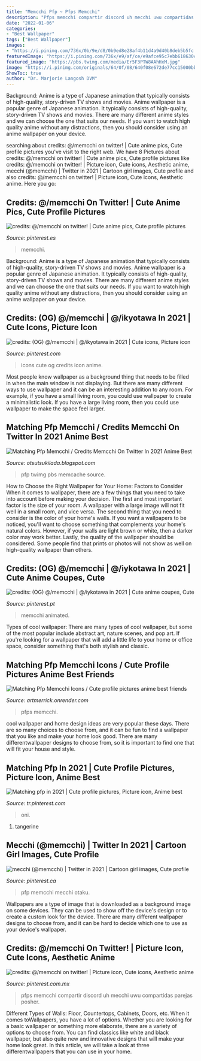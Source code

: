 ```yaml
---
title: "Memcchi Pfp ~ Pfps Memcchi"
description: "Pfps memcchi compartir discord uh mecchi uwu compartidas parejas posher"
date: "2022-01-06"
categories:
- "Best Wallpaper"
tags: ["Best Wallpaper"]
images:
- "https://i.pinimg.com/736x/0b/9e/d8/0b9ed8e28af4b11d4a9d40b8deb5b5fc.jpg"
featuredImage: "https://i.pinimg.com/736x/e9/af/ce/e9afce95c7ebb618630ce242746ef761.jpg"
featured_image: "https://pbs.twimg.com/media/Er5F3PTW8AAhHxM.jpg"
image: "https://i.pinimg.com/originals/64/0f/08/640f08e672de77cc15000bb5edb42657.jpg"
ShowToc: true
author: "Dr. Marjorie Langosh DVM"
---
```



Background: Anime is a type of Japanese animation that typically consists of high-quality, story-driven TV shows and movies.
Anime wallpaper is a popular genre of Japanese animation. It typically consists of high-quality, story-driven TV shows and movies. There are many different anime styles and we can choose the one that suits our needs. If you want to watch high quality anime without any distractions, then you should consider using an anime wallpaper on your device.

	

		
searching about credits: @/memcchi on twitter! | Cute anime pics, Cute profile pictures you've visit to the right web. We have 8 Pictures about credits: @/memcchi on twitter! | Cute anime pics, Cute profile pictures like credits: @/memcchi on twitter! | Picture icon, Cute icons, Aesthetic anime, mecchi (@memcchi) | Twitter in 2021 | Cartoon girl images, Cute profile and also credits: @/memcchi on twitter! | Picture icon, Cute icons, Aesthetic anime. Here you go:
		
    
## Credits: @/memcchi On Twitter! | Cute Anime Pics, Cute Profile Pictures

<img loading=lazy src="https://i.pinimg.com/736x/0b/9e/d8/0b9ed8e28af4b11d4a9d40b8deb5b5fc.jpg" onerror="this.onerror=null;this.src='https://tse4.mm.bing.net/th?id=OIP.2rnoD69rJSD_CAIo6oQkDwHaHE&amp;pid=15.1';" alt="credits: @/memcchi on twitter! | Cute anime pics, Cute profile pictures">

_Source: pinterest.es_

>memcchi. 

	

Background: Anime is a type of Japanese animation that typically consists of high-quality, story-driven TV shows and movies.
Anime wallpaper is a popular genre of Japanese animation. It typically consists of high-quality, story-driven TV shows and movies. There are many different anime styles and we can choose the one that suits our needs. If you want to watch high quality anime without any distractions, then you should consider using an anime wallpaper on your device.

    
## Credits: (OG) @/memcchi | @/ikyotawa In 2021 | Cute Icons, Picture Icon

<img loading=lazy src="https://i.pinimg.com/736x/27/5d/57/275d576986a0286b467293c2b39ce643.jpg" onerror="this.onerror=null;this.src='https://tse1.mm.bing.net/th?id=OIP.DuJItcIkA8MvCAvOK7FhCwHaHH&amp;pid=15.1';" alt="credits: (OG) @/memcchi | @/ikyotawa in 2021 | Cute icons, Picture icon">

_Source: pinterest.com_

>icons cute og credits icon anime. 

	

Most people know wallpaper as a background thing that needs to be filled in when the main window is not displaying. But there are many different ways to use wallpaper and it can be an interesting addition to any room. For example, if you have a small living room, you could use wallpaper to create a minimalistic look. If you have a large living room, then you could use wallpaper to make the space feel larger.

    
## Matching Pfp Memcchi / Credits Memcchi On Twitter In 2021 Anime Best

<img loading=lazy src="https://pbs.twimg.com/media/Er5F3PTW8AAhHxM.jpg" onerror="this.onerror=null;this.src='https://tse2.mm.bing.net/th?id=OIP.QgzF7nNu1iZ19cU7JkWDhgHaEK&amp;pid=15.1';" alt="Matching Pfp Memcchi / Credits Memcchi On Twitter In 2021 Anime Best">

_Source: otsutsukilada.blogspot.com_

>pfp twimg pbs memcache source. 

	

How to Choose the Right Wallpaper for Your Home: Factors to Consider
When it comes to wallpaper, there are a few things that you need to take into account before making your decision. The first and most important factor is the size of your room. A wallpaper with a large image will not fit well in a small room, and vice versa. 
The second thing that you need to consider is the color of your home's walls. If you want a wallpapers to be noticed, you'll want to choose something that complements your home's natural colors. However, if your walls are light brown or white, then a darker color may work better. 
Lastly, the quality of the wallpaper should be considered. Some people find that prints or photos will not show as well on high-quality wallpaper than others.

    
## Credits: (OG) @/memcchi | @/iykotawa In 2021 | Cute Anime Coupes, Cute

<img loading=lazy src="https://i.pinimg.com/736x/da/81/3d/da813d92a71a7d79852c2e3d3cb6eedc.jpg" onerror="this.onerror=null;this.src='https://tse1.mm.bing.net/th?id=OIP.dkiFuvN7Nx-3oFWNEfrQ7wHaHa&amp;pid=15.1';" alt="credits: (OG) @/memcchi | @/iykotawa in 2021 | Cute anime coupes, Cute">

_Source: pinterest.pt_

>memcchi animated. 

	

Types of cool wallpaper:
There are many types of cool wallpaper, but some of the most popular include abstract art, nature scenes, and pop art. If you're looking for a wallpaper that will add a little life to your home or office space, consider something that's both stylish and classic.

    
## Matching Pfp Memcchi Icons / Cute Profile Pictures Anime Best Friends

<img loading=lazy src="https://i.pinimg.com/736x/e1/56/20/e15620467b2a2173333237d679a7e0a4.jpg" onerror="this.onerror=null;this.src='https://tse4.mm.bing.net/th?id=OIP.evH6XqJan0QTjF-g9gW1TAHaHa&amp;pid=15.1';" alt="Matching Pfp Memcchi Icons / Cute profile pictures anime best friends">

_Source: artmerrick.onrender.com_

>pfps memcchi. 

	

cool wallpaper and home design ideas are very popular these days. There are so many choices to choose from, and it can be fun to find a wallpaper that you like and make your home look good. There are many differentwallpaper designs to choose from, so it is important to find one that will fit your house and style.

    
## Matching Pfp In 2021 | Cute Profile Pictures, Picture Icon, Anime Best

<img loading=lazy src="https://i.pinimg.com/originals/64/0f/08/640f08e672de77cc15000bb5edb42657.jpg" onerror="this.onerror=null;this.src='https://tse1.mm.bing.net/th?id=OIP._SodJ35K-hi-3uy9PDuJFQHaHd&amp;pid=15.1';" alt="Matching pfp in 2021 | Cute profile pictures, Picture icon, Anime best">

_Source: tr.pinterest.com_

>oni. 

	

1. tangerine 

    
## Mecchi (@memcchi) | Twitter In 2021 | Cartoon Girl Images, Cute Profile

<img loading=lazy src="https://i.pinimg.com/736x/6f/0e/54/6f0e54ef77d12330b6b78d0e738061dd.jpg" onerror="this.onerror=null;this.src='https://tse4.mm.bing.net/th?id=OIP.oEToHs545RY_FCI8F6hoXgHaHW&amp;pid=15.1';" alt="mecchi (@memcchi) | Twitter in 2021 | Cartoon girl images, Cute profile">

_Source: pinterest.ca_

>pfp memcchi mecchi otaku. 

	

Wallpapers are a type of image that is downloaded as a background image on some devices. They can be used to show off the device's design or to create a custom look for the device. There are many different wallpaper designs to choose from, and it can be hard to decide which one to use as your device's wallpaper.

    
## Credits: @/memcchi On Twitter! | Picture Icon, Cute Icons, Aesthetic Anime

<img loading=lazy src="https://i.pinimg.com/736x/e9/af/ce/e9afce95c7ebb618630ce242746ef761.jpg" onerror="this.onerror=null;this.src='https://tse2.mm.bing.net/th?id=OIP.bWJjHzIy3m18sxNhasg_8gHaHY&amp;pid=15.1';" alt="credits: @/memcchi on twitter! | Picture icon, Cute icons, Aesthetic anime">

_Source: pinterest.com.mx_

>pfps memcchi compartir discord uh mecchi uwu compartidas parejas posher. 

	

Different Types of Walls: Floor, Countertops, Cabinets, Doors, etc.
When it comes toWallpapers, you have a lot of options. Whether you are looking for a basic wallpaper or something more elaborate, there are a variety of options to choose from. You can find classics like white and black wallpaper, but also quite new and innovative designs that will make your home look great. In this article, we will take a look at three differentwallpapers that you can use in your home.

